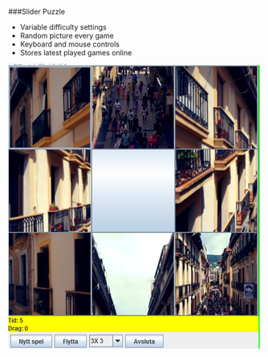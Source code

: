 ###Slider Puzzle

-  Variable difficulty settings
- Random picture every game
- Keyboard and mouse controls
- Stores latest played games online

![](https://github.com/nikalsh/SliderPuzzle/blob/master/src/sliderpuzzle/screenshot.PNG)

